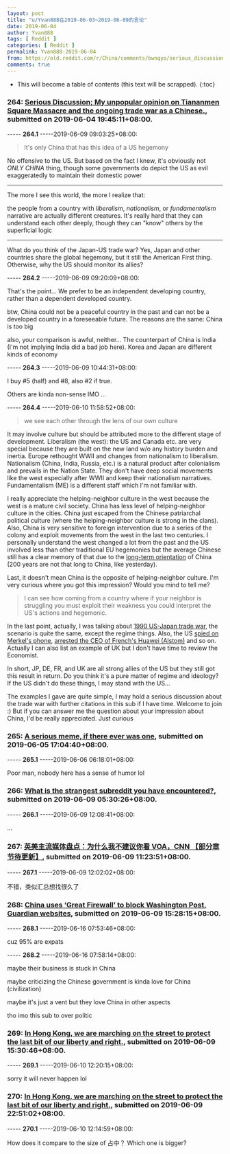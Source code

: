 ```yaml
---
layout: post
title: "u/Yvan888在2019-06-03~2019-06-09的言论"
date: 2019-06-04
author: Yvan888
tags: [ Reddit ]
categories: [ Reddit ]
permalink: Yvan888-2019-06-04
from: https://old.reddit.com/r/China/comments/bwnqyo/serious_discussion_my_unpopular_opinion_on/
comments: true
---
```


* This will become a table of contents (this text will be scrapped).
{:toc}

### 264: [Serious Discussion; My unpopular opinion on Tiananmen Square Massacre and the ongoing trade war as a Chinese.](https://old.reddit.com/r/China/comments/bwnqyo/serious_discussion_my_unpopular_opinion_on/), submitted on 2019-06-04 19:45:11+08:00.

----- __264.1__ -----2019-06-09 09:03:25+08:00:

> It's only China that has this idea of a US hegemony

No offensive to the US. But based on the fact I knew, it's obviously not *ONLY CHINA* thing, though some governments do depict the US as evil exaggeratedly to maintain their domestic power

---

The more I see this world, the more I realize that:

the people from a country with *liberalism*, *nationalism*, or *fundamentalism* narrative are actually different creatures. It's really hard that they can understand each other deeply, though they can "know" others by the superficial logic

---

What do you think of the Japan-US trade war? Yes, Japan and other countries share the global hegemony, but it still the American First thing. Otherwise, why the US should monitor its allies?

----- __264.2__ -----2019-06-09 09:20:09+08:00:

That's the point... We prefer to be an independent developing country, rather than a dependent developed country.

btw, China could not be a peaceful country in the past and can not be a developed country in a foreseeable future. The reasons are the same: China is too big

also, your comparison is awful, neither... The counterpart of China is India (I'm not implying India did a bad job here). Korea and Japan are different kinds of economy

----- __264.3__ -----2019-06-09 10:44:31+08:00:

I buy #5 (half) and #8, also #2 if true.

Others are kinda non-sense IMO ...

----- __264.4__ -----2019-06-10 11:58:52+08:00:

> we see each other through the lens of our own culture

It may involve culture but should be attributed more to the different stage of development. Liberalism (the west): the US and Canada etc. are very special because they are built on the new land w/o any history burden and inertia. Europe rethought WWII and changes from nationalism to liberalism. Nationalism (China, India, Russia, etc.) is a natural product after colonialism and prevails in the Nation State. They don't have deep social movements like the west especially after WWII and keep their nationalism narratives. Fundamentalism (ME) is a different staff which I'm not familiar with. 

I really appreciate the helping-neighbor culture in the west because the west is a mature civil society. China has less level of helping-neighbor culture in the cities. China just escaped from the Chinese patriarchal political culture (where the helping-neighbor culture is strong in the clans). Also, China is very sensitive to foreign intervention due to a series of the colony and exploit movements from the west in the last two centuries. I personally understand the west changed a lot from the past and the US involved less than other traditional EU hegemonies but the average Chinese still has a clear memory of that due to the [long-term orientation](https://www.wikiwand.com/en/Hofstede%27s_cultural_dimensions_theory) of China (200 years are not that long to China, like yesterday).

Last, it doesn't mean China is the opposite of helping-neighbor culture. I'm very curious where you got this impression? Would you mind to tell me?

>  I can see how coming from a country where if your neighbor is struggling you must exploit their weakness you could interpret the US's actions and hegemonic. 

In the last point, actually, I was talking about [1990 US-Japan trade war](https://www.heritage.org/trade/report/us-japan-trade-war-the-opening-battle), the scenario is quite the same, except the regime things. Also, the  US [spied on Merkel's phone](https://www.theguardian.com/us-news/2015/jul/08/nsa-tapped-german-chancellery-decades-wikileaks-claims-merkel), [arrested the CEO of French's Huawei (Alstom)](https://www.bloomberg.com/news/articles/2019-01-15/-the-american-trap-an-executive-s-view-from-a-u-s-prison-cell) and so on. Actually I can also list an example of UK but I don't have time to review the Economist. 

In short, JP, DE, FR, and UK are all strong allies of the US but they still got this result in return. Do you think it's a pure matter of regime and ideology? If the US didn't do these things, I may stand with the US... 

The examples I gave are quite simple, I may hold a serious discussion about the trade war with further citations in this sub if I have time. Welcome to join :) But if you can answer me the question about your impression about China, I'd be really appreciated. Just curious

### 265: [A serious meme, if there ever was one](https://old.reddit.com/r/China/comments/bx0gt0/a_serious_meme_if_there_ever_was_one/), submitted on 2019-06-05 17:04:40+08:00.

----- __265.1__ -----2019-06-06 06:18:01+08:00:

Poor man, nobody here has a sense of humor lol

### 266: [What is the strangest subreddit you have encountered?](https://old.reddit.com/r/AskReddit/comments/byctl2/what_is_the_strangest_subreddit_you_have/), submitted on 2019-06-09 05:30:26+08:00.

----- __266.1__ -----2019-06-09 12:08:41+08:00:

...

### 267: [英美主流媒体盘点：为什么我不建议你看 VOA，CNN 【部分章节待更新】](https://old.reddit.com/r/China_irl/comments/byg2fx/英美主流媒体盘点为什么我不建议你看_voacnn_部分章节待更新/), submitted on 2019-06-09 11:23:51+08:00.

----- __267.1__ -----2019-06-09 12:02:02+08:00:

不错，类似汇总想找很久了

### 268: [China uses ‘Great Firewall’ to block Washington Post, Guardian websites](https://old.reddit.com/r/technology/comments/byhtl3/china_uses_great_firewall_to_block_washington/), submitted on 2019-06-09 15:28:15+08:00.

----- __268.1__ -----2019-06-16 07:53:46+08:00:

cuz 95% are expats

----- __268.2__ -----2019-06-16 07:58:14+08:00:

maybe their business is stuck in China

maybe criticizing the Chinese government is kinda love for China (civilization)

maybe it's just a vent but they love China in other aspects

tho imo this sub to over politic

### 269: [In Hong Kong, we are marching on the street to protect the last bit of our liberty and right.](https://old.reddit.com/r/pics/comments/byhu44/in_hong_kong_we_are_marching_on_the_street_to/), submitted on 2019-06-09 15:30:46+08:00.

----- __269.1__ -----2019-06-10 12:20:15+08:00:

sorry it will never happen lol

### 270: [In Hong Kong, we are marching on the street to protect the last bit of our liberty and right.](https://old.reddit.com/r/China/comments/bykypl/in_hong_kong_we_are_marching_on_the_street_to/), submitted on 2019-06-09 22:51:02+08:00.

----- __270.1__ -----2019-06-10 12:14:59+08:00:

How does it compare to the size of 占中？ Which one is bigger?


